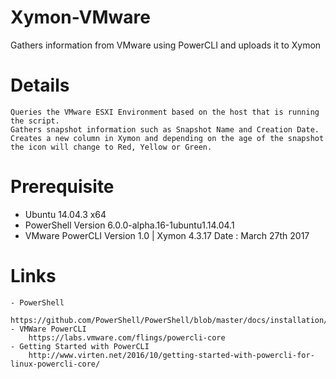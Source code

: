 # Xymon-VMware
Gathers information from VMware using PowerCLI and uploads it to Xymon

# Details
	Queries the VMware ESXI Environment based on the host that is running the script.
	Gathers snapshot information such as Snapshot Name and Creation Date.
	Creates a new column in Xymon and depending on the age of the snapshot
	the icon will change to Red, Yellow or Green.

# Prerequisite
- Ubuntu 14.04.3 x64 
- PowerShell Version 6.0.0-alpha.16-1ubuntu1.14.04.1
- VMware PowerCLI Version 1.0 | Xymon 4.3.17
	Date	       : March 27th 2017

# Links
	- PowerShell 
		https://github.com/PowerShell/PowerShell/blob/master/docs/installation/linux.md
	- VMWare PowerCLI 
		https://labs.vmware.com/flings/powercli-core
	- Getting Started with PowerCLI 
		http://www.virten.net/2016/10/getting-started-with-powercli-for-linux-powercli-core/
